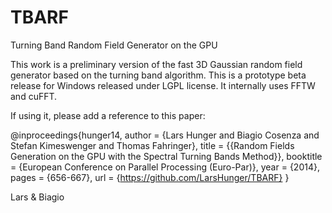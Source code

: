 TBARF
=====

Turning Band Random Field Generator on the GPU


This work is a preliminary version of the fast 3D Gaussian random field generator based on the turning band algorithm. This is a prototype beta release for Windows released under LGPL license. It internally uses FFTW and cuFFT.


If using it, please add a reference to this paper:

@inproceedings{hunger14,
  author    = {Lars Hunger and Biagio Cosenza and	Stefan Kimeswenger and Thomas Fahringer},
  title     = {{Random Fields Generation on the GPU with the Spectral Turning Bands Method}},
  booktitle = {European Conference on Parallel Processing (Euro-Par)},
  year      = {2014},
  pages     = {656-667},
  url       = {https://github.com/LarsHunger/TBARF}
}


Lars & Biagio
